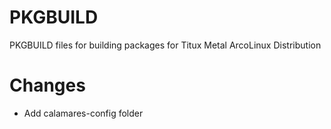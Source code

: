 # PKGBUILD
PKGBUILD files for building packages for Titux Metal ArcoLinux Distribution

# Changes

- Add calamares-config folder
